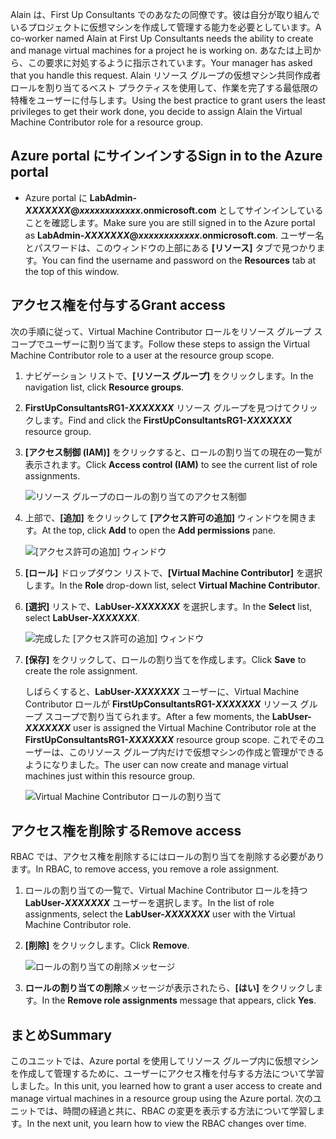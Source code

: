<span data-ttu-id="d1254-101">Alain は、First Up Consultants でのあなたの同僚です。彼は自分が取り組んでいるプロジェクトに仮想マシンを作成して管理する能力を必要としています。</span><span class="sxs-lookup"><span data-stu-id="d1254-101">A co-worker named Alain at First Up Consultants needs the ability to create and manage virtual machines for a project he is working on.</span></span> <span data-ttu-id="d1254-102">あなたは上司から、この要求に対処するように指示されています。</span><span class="sxs-lookup"><span data-stu-id="d1254-102">Your manager has asked that you handle this request.</span></span> <span data-ttu-id="d1254-103">Alain リソース グループの仮想マシン共同作成者ロールを割り当てるベスト プラクティスを使用して、作業を完了する最低限の特権をユーザーに付与します。</span><span class="sxs-lookup"><span data-stu-id="d1254-103">Using the best practice to grant users the least privileges to get their work done, you decide to assign Alain the Virtual Machine Contributor role for a resource group.</span></span>

## <a name="sign-in-to-the-azure-portal"></a><span data-ttu-id="d1254-104">Azure portal にサインインする</span><span class="sxs-lookup"><span data-stu-id="d1254-104">Sign in to the Azure portal</span></span>

- <span data-ttu-id="d1254-105">Azure portal に **LabAdmin-_XXXXXXX_@_xxxxxxxxxxxx_.onmicrosoft.com** としてサインインしていることを確認します。</span><span class="sxs-lookup"><span data-stu-id="d1254-105">Make sure you are still signed in to the Azure portal as **LabAdmin-_XXXXXXX_@_xxxxxxxxxxxx_.onmicrosoft.com**.</span></span> <span data-ttu-id="d1254-106">ユーザー名とパスワードは、このウィンドウの上部にある **[リソース]** タブで見つかります。</span><span class="sxs-lookup"><span data-stu-id="d1254-106">You can find the username and password on the **Resources** tab at the top of this window.</span></span>

## <a name="grant-access"></a><span data-ttu-id="d1254-107">アクセス権を付与する</span><span class="sxs-lookup"><span data-stu-id="d1254-107">Grant access</span></span>

<span data-ttu-id="d1254-108">次の手順に従って、Virtual Machine Contributor ロールをリソース グループ スコープでユーザーに割り当てます。</span><span class="sxs-lookup"><span data-stu-id="d1254-108">Follow these steps to assign the Virtual Machine Contributor role to a user at the resource group scope.</span></span>

1. <span data-ttu-id="d1254-109">ナビゲーション リストで、**[リソース グループ]** をクリックします。</span><span class="sxs-lookup"><span data-stu-id="d1254-109">In the navigation list, click **Resource groups**.</span></span>

1. <span data-ttu-id="d1254-110">**FirstUpConsultantsRG1-_XXXXXXX_** リソース グループを見つけてクリックします。</span><span class="sxs-lookup"><span data-stu-id="d1254-110">Find and click the **FirstUpConsultantsRG1-_XXXXXXX_** resource group.</span></span>

1. <span data-ttu-id="d1254-111">**[アクセス制御 (IAM)]** をクリックすると、ロールの割り当ての現在の一覧が表示されます。</span><span class="sxs-lookup"><span data-stu-id="d1254-111">Click **Access control (IAM)** to see the current list of role assignments.</span></span>

   ![リソース グループのロールの割り当てのアクセス制御](../media/5-resource-group-role-assignment.png)

1. <span data-ttu-id="d1254-113">上部で、**[追加]** をクリックして **[アクセス許可の追加]** ウィンドウを開きます。</span><span class="sxs-lookup"><span data-stu-id="d1254-113">At the top, click **Add** to open the **Add permissions** pane.</span></span>

   ![[アクセス許可の追加] ウィンドウ](../media/5-add-permissions.png)

1. <span data-ttu-id="d1254-115">**[ロール]** ドロップダウン リストで、**[Virtual Machine Contributor]** を選択します。</span><span class="sxs-lookup"><span data-stu-id="d1254-115">In the **Role** drop-down list, select **Virtual Machine Contributor**.</span></span>

1. <span data-ttu-id="d1254-116">**[選択]** リストで、**LabUser-_XXXXXXX_** を選択します。</span><span class="sxs-lookup"><span data-stu-id="d1254-116">In the **Select** list, select **LabUser-_XXXXXXX_**.</span></span>

   ![完成した [アクセス許可の追加] ウィンドウ](../media/5-add-permissions-save.png)

1. <span data-ttu-id="d1254-118">**[保存]** をクリックして、ロールの割り当てを作成します。</span><span class="sxs-lookup"><span data-stu-id="d1254-118">Click **Save** to create the role assignment.</span></span>

   <span data-ttu-id="d1254-119">しばらくすると、**LabUser-_XXXXXXX_** ユーザーに、Virtual Machine Contributor ロールが **FirstUpConsultantsRG1-_XXXXXXX_** リソース グループ スコープで割り当てられます。</span><span class="sxs-lookup"><span data-stu-id="d1254-119">After a few moments, the **LabUser-_XXXXXXX_** user is assigned the Virtual Machine Contributor role at the **FirstUpConsultantsRG1-_XXXXXXX_** resource group scope.</span></span> <span data-ttu-id="d1254-120">これでそのユーザーは、このリソース グループ内だけで仮想マシンの作成と管理ができるようになりました。</span><span class="sxs-lookup"><span data-stu-id="d1254-120">The user can now create and manage virtual machines just within this resource group.</span></span>

   ![Virtual Machine Contributor ロールの割り当て](../media/5-vm-contributor-assignment.png)

## <a name="remove-access"></a><span data-ttu-id="d1254-122">アクセス権を削除する</span><span class="sxs-lookup"><span data-stu-id="d1254-122">Remove access</span></span>

<span data-ttu-id="d1254-123">RBAC では、アクセス権を削除するにはロールの割り当てを削除する必要があります。</span><span class="sxs-lookup"><span data-stu-id="d1254-123">In RBAC, to remove access, you remove a role assignment.</span></span>

1. <span data-ttu-id="d1254-124">ロールの割り当ての一覧で、Virtual Machine Contributor ロールを持つ **LabUser-_XXXXXXX_** ユーザーを選択します。</span><span class="sxs-lookup"><span data-stu-id="d1254-124">In the list of role assignments, select the **LabUser-_XXXXXXX_** user with the Virtual Machine Contributor role.</span></span>

1. <span data-ttu-id="d1254-125">**[削除]** をクリックします。</span><span class="sxs-lookup"><span data-stu-id="d1254-125">Click **Remove**.</span></span>

   ![ロールの割り当ての削除メッセージ](../media/5-remove-role-assignment.png)

1. <span data-ttu-id="d1254-127">**ロールの割り当ての削除**メッセージが表示されたら、**[はい]** をクリックします。</span><span class="sxs-lookup"><span data-stu-id="d1254-127">In the **Remove role assignments** message that appears, click **Yes**.</span></span>

## <a name="summary"></a><span data-ttu-id="d1254-128">まとめ</span><span class="sxs-lookup"><span data-stu-id="d1254-128">Summary</span></span>

<span data-ttu-id="d1254-129">このユニットでは、Azure portal を使用してリソース グループ内に仮想マシンを作成して管理するために、ユーザーにアクセス権を付与する方法について学習しました。</span><span class="sxs-lookup"><span data-stu-id="d1254-129">In this unit, you learned how to grant a user access to create and manage virtual machines in a resource group using the Azure portal.</span></span> <span data-ttu-id="d1254-130">次のユニットでは、時間の経過と共に、RBAC の変更を表示する方法について学習します。</span><span class="sxs-lookup"><span data-stu-id="d1254-130">In the next unit, you learn how to view the RBAC changes over time.</span></span>
